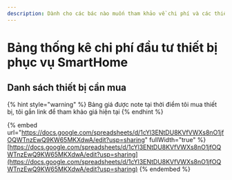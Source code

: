 ```yaml
---
description: Dành cho các bác nào muốn tham khảo về chi phí và các thiết bị cần thiết
---
```


# Bảng thống kê chi phí đầu tư thiết bị phục vụ SmartHome

## Danh sách thiết bị cần mua

{% hint style="warning" %}
Bảng giá được note tại thời điểm tôi mua thiết bị, tôi gắn link để tham khảo giá hiện tại
{% endhint %}

{% embed url="https://docs.google.com/spreadsheets/d/1cYl3ENtDU8KVfVWXs8nO1jfOQWTnzEwQ9KW65MKXdwA/edit?usp=sharing" fullWidth="true" %}
[https://docs.google.com/spreadsheets/d/1cYl3ENtDU8KVfVWXs8nO1jfOQWTnzEwQ9KW65MKXdwA/edit?usp=sharing](https://docs.google.com/spreadsheets/d/1cYl3ENtDU8KVfVWXs8nO1jfOQWTnzEwQ9KW65MKXdwA/edit?usp=sharing)
{% endembed %}
